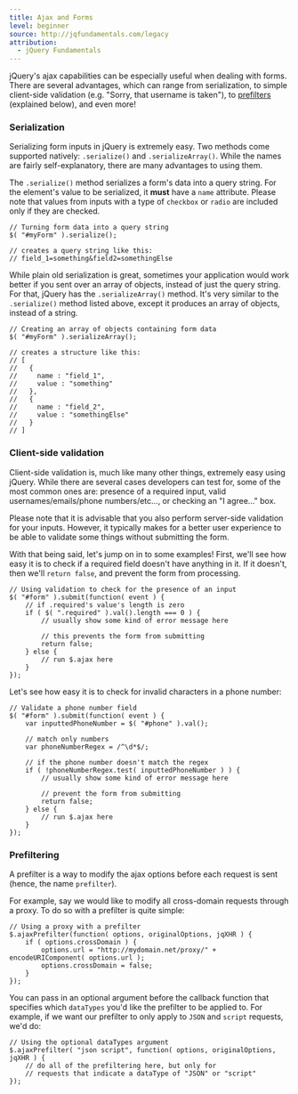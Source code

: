 ```yaml
---
title: Ajax and Forms
level: beginner
source: http://jqfundamentals.com/legacy
attribution:
  - jQuery Fundamentals
---
```


jQuery's ajax capabilities can be especially useful when dealing with forms. There are several advantages, which can range from serialization, to simple client-side validation (e.g. "Sorry, that username is taken"), to [prefilters](http://api.jquery.com/jQuery.ajaxPrefilter/) (explained below), and even more!

### Serialization

Serializing form inputs in jQuery is extremely easy. Two methods come supported natively: `.serialize()` and `.serializeArray()`. While the names are fairly self-explanatory, there are many advantages to using them.

The `.serialize()` method serializes a form's data into a query string. For the element's value to be serialized, it **must** have a `name` attribute. Please note that values from inputs with a type of `checkbox` or `radio` are included only if they are checked.

```
// Turning form data into a query string
$( "#myForm" ).serialize();

// creates a query string like this:
// field_1=something&field2=somethingElse
```

While plain old serialization is great, sometimes your application would work better if you sent over an array of objects, instead of just the query string. For that, jQuery has the `.serializeArray()` method. It's very similar to the `.serialize()` method listed above, except it produces an array of objects, instead of a string.

```
// Creating an array of objects containing form data
$( "#myForm" ).serializeArray();

// creates a structure like this:
// [
//   {
//     name : "field_1",
//     value : "something"
//   },
//   {
//     name : "field_2",
//     value : "somethingElse"
//   }
// ]
```

### Client-side validation
Client-side validation is, much like many other things, extremely easy using jQuery. While there are several cases developers can test for, some of the most common ones are: presence of a required input, valid usernames/emails/phone numbers/etc&hellip;, or checking an "I agree&hellip;" box.

Please note that it is advisable that you also perform server-side validation for your inputs. However, it typically makes for a better user experience to be able to validate some things without submitting the form.

With that being said, let's jump on in to some examples! First, we'll see how easy it is to check if a required field doesn't have anything in it. If it doesn't, then we'll `return false`, and prevent the form from processing.

```
// Using validation to check for the presence of an input
$( "#form" ).submit(function( event ) {
	// if .required's value's length is zero
	if ( $( ".required" ).val().length === 0 ) {
		// usually show some kind of error message here

		// this prevents the form from submitting
		return false;
	} else {
		// run $.ajax here
	}
});
```

Let's see how easy it is to check for invalid characters in a phone number:

```
// Validate a phone number field
$( "#form" ).submit(function( event ) {
	var inputtedPhoneNumber = $( "#phone" ).val();

	// match only numbers
	var phoneNumberRegex = /^\d*$/;

	// if the phone number doesn't match the regex
	if ( !phoneNumberRegex.test( inputtedPhoneNumber ) ) {
		// usually show some kind of error message here

		// prevent the form from submitting
		return false;
	} else {
		// run $.ajax here
	}
});
```

### Prefiltering
A prefilter is a way to modify the ajax options before each request is sent (hence, the name `prefilter`).

For example, say we would like to modify all cross-domain requests through a proxy. To do so with a prefilter is quite simple:

```
// Using a proxy with a prefilter
$.ajaxPrefilter(function( options, originalOptions, jqXHR ) {
	if ( options.crossDomain ) {
		options.url = "http://mydomain.net/proxy/" + encodeURIComponent( options.url );
		options.crossDomain = false;
	}
});
```

You can pass in an optional argument before the callback function that specifies which `dataTypes` you'd like the prefilter to be applied to. For example, if we want our prefilter to only apply to `JSON` and `script` requests, we'd do:

```
// Using the optional dataTypes argument
$.ajaxPrefilter( "json script", function( options, originalOptions, jqXHR ) {
	// do all of the prefiltering here, but only for
	// requests that indicate a dataType of "JSON" or "script"
});
```
